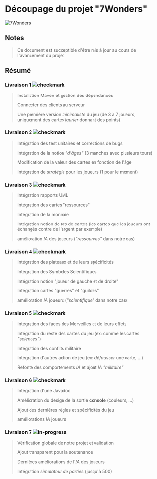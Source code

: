 # Découpage du projet "7Wonders"

![7Wonders](https://image.noelshack.com/fichiers/2019/06/1/1549316565-7-wonders.jpg)

## Notes

> Ce document est succeptible d'être mis à jour au cours de l'avancement du projet

## Résumé

### Livraison 1  ![checkmark](https://img.icons8.com/metro/26/000000/checkmark.png)

> Installation Maven et gestion des dépendances
>
> Connecter des clients au serveur
>
> Une première version *minimaliste* du jeu (de 3 à 7 joueurs, uniquement des cartes *laurier* donnant des points)

### Livraison 2 ![checkmark](https://img.icons8.com/metro/26/000000/checkmark.png)

> Intégration des test unitaires et corrections de bugs
>
> Intégration de la notion *"d'âges"* (3 manches avec plusieurs tours)
>
> Modification de la valeur des cartes en fonction de l'âge
>
> Intégration de *stratégie* pour les joueurs (1 pour le moment)

### Livraison 3 ![checkmark](https://img.icons8.com/metro/26/000000/checkmark.png)

> Intégration rapports UML
>
> Intégration des cartes "ressources"
>
> Intégration de la monnaie
>
> Intégration notion de *tas* de cartes (les cartes que les joueurs ont échangés contre de l'argent par exemple)
>
> amélioration *IA* des joueurs (*"ressources"* dans notre cas)

### Livraison 4 ![checkmark](https://img.icons8.com/metro/26/000000/checkmark.png)

> Intégration des plateaux et de leurs spécificités
>
> Intégration des Symboles Scientifiques
>
> Intégration notion "joueur de gauche et de droite"
>
> Intégration cartes "guerres" et "guildes"
>
> amélioration *IA* joueurs (*"scientifique"* dans notre cas)

### Livraison 5 ![checkmark](https://img.icons8.com/metro/26/000000/checkmark.png)

> Intégration des faces des Merveilles et de leurs effets
>
> Intégration du reste des cartes du jeu (ex: comme les cartes *"sciences"*)
>
> Intégration des conflits militaire
>
> Intégration d'autres action de jeu (ex: *défausser* une carte, ...)
>
> Refonte des comportements *IA* et ajout *IA* *"militaire"*

### Livraison 6 ![checkmark](https://img.icons8.com/metro/26/000000/checkmark.png)

> Intégration d'une Javadoc
>
> Amélioration du design de la sortie **console** (couleurs, ...)
>
> Ajout des dernières règles et spécificités du jeu
>
> améliorations *IA* joueurs

### Livraison 7 ![in-progress](https://img.icons8.com/metro/26/000000/in-progress.png)

> Vérification globale de notre projet et validation
>
> Ajout transparent pour la soutenance
>
> Dernières améliorations de l'*IA* des joueurs
>
> Intégration *simulateur de parties* (jusqu'à 500)